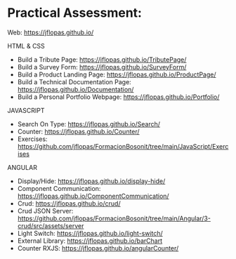 # Practical Assessment:

Web: https://jflopas.github.io/

HTML & CSS
  - Build a Tribute Page: https://jflopas.github.io/TributePage/
  - Build a Survey Form: https://jflopas.github.io/SurveyForm/
  - Build a Product Landing Page: https://jflopas.github.io/ProductPage/
  - Build a Technical Documentation Page: https://jflopas.github.io/Documentation/
  - Build a Personal Portfolio Webpage: https://jflopas.github.io/Portfolio/

JAVASCRIPT
  - Search On Type: https://jflopas.github.io/Search/
  - Counter: https://jflopas.github.io/Counter/
  - Exercises: https://github.com/jflopas/FormacionBosonit/tree/main/JavaScript/Exercises

ANGULAR
  - Display/Hide: https://jflopas.github.io/display-hide/
  - Component Communication: https://jflopas.github.io/ComponentCommunication/
  - Crud: https://jflopas.github.io/crud/
  - Crud JSON Server: https://github.com/jflopas/FormacionBosonit/tree/main/Angular/3-crud/src/assets/server
  - Light Switch: https://jflopas.github.io/light-switch/
  - External Library: https://jflopas.github.io/barChart
  - Counter RXJS: https://jflopas.github.io/angularCounter/
